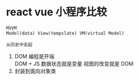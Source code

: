 # react vue 小程序比较
    MVVM
    Model(data) View(tempslate) VM(virtual Model)

    从历史中走起

1. DOM 编程是开端   
    DOM + JS 数据状态就是变量
    视图的改变就是 DOM 
2. 封装到面向对象类
    